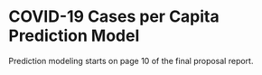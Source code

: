 # COVID-19 Cases per Capita Prediction Model
Prediction modeling starts on page 10 of the final proposal report. 
